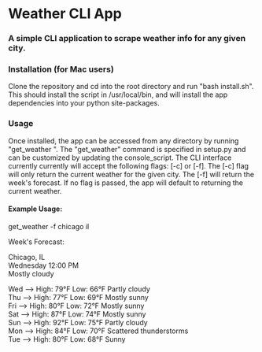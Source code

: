 # Weather CLI App
### A simple CLI application to scrape weather info for any given city. 

### Installation (for Mac users) 
Clone the repository and cd into the root directory and run "bash install.sh". This should install the script in /usr/local/bin, and will install the app dependencies into your python site-packages.

### Usage
Once installed, the app can be accessed from any directory by running "get_weather <city> <state>". The "get_weather" command is specified in setup.py and can be customized by updating the console_script. The CLI interface currently currently will accept the following flags: [-c] or [-f]. The [-c] flag will only return the current weather for the given city. The [-f] will return the week's forecast. If no flag is passed, the app will default to returning the current weather.

#### Example Usage:

get_weather -f chicago il

Week's Forecast:


Chicago, IL  
Wednesday 12:00 PM  
Mostly cloudy   


Wed --> High: 79°F Low: 66°F     Partly cloudy  
Thu --> High: 77°F Low: 69°F     Mostly sunny  
Fri --> High: 80°F Low: 72°F     Mostly sunny  
Sat --> High: 87°F Low: 74°F     Mostly sunny  
Sun --> High: 92°F Low: 75°F     Partly cloudy  
Mon --> High: 84°F Low: 70°F     Scattered thunderstorms   
Tue --> High: 80°F Low: 68°F     Sunny  
